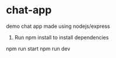 # chat-app
demo chat app made using nodejs/express

1) Run npm install to install dependencies

npm run start
npm run dev
